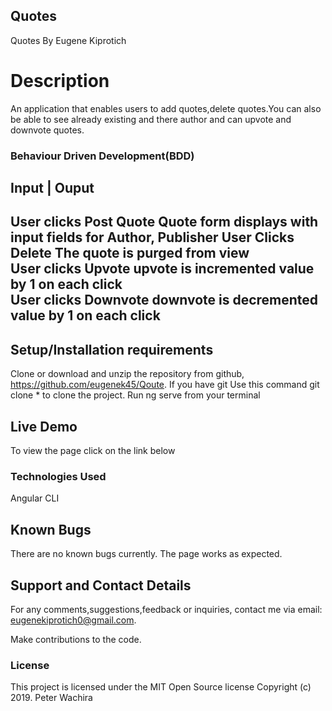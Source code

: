 
## Quotes
Quotes
By Eugene Kiprotich
# Description
An application that enables users to add quotes,delete quotes.You can also be able to see already existing and there author and can upvote and downvote quotes.
### Behaviour Driven Development(BDD)
Input |	Ouput
--------------------------------------------------------------------------------------
User clicks Post Quote 	Quote form displays with input fields for Author, Publisher
User Clicks Delete     	The quote is purged from view                              
User clicks Upvote	     upvote is incremented value by 1 on each click               
User clicks Downvote   	downvote is decremented value by 1 on each click           
-----------------------------------------------------------------------------------------
## Setup/Installation requirements
Clone or download and unzip the repository from github, https://github.com/eugenek45/Qoute.
If you have git Use this command git clone * to clone the project.
Run ng serve from your terminal
## Live Demo
To view the page click on the link below


### Technologies Used
Angular CLI

 ## Known Bugs
There are no known bugs currently. The page works as expected.

## Support and Contact Details
For any comments,suggestions,feedback or inquiries, contact me via email: eugenekiprotich0@gmail.com.

Make contributions to the code.

### License
This project is licensed under the MIT Open Source license Copyright (c) 2019. Peter Wachira